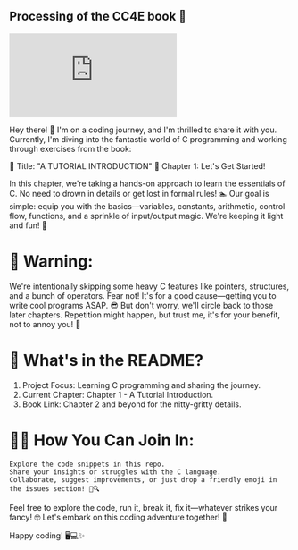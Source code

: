 ## Processing of the CC4E book 🚀

![Unit testing](https://testing--jockercoldman.repl.co/__replco/devtools_wrapper.html?initialPath=%2F&id=%3Ar42%3A)

Hey there! 👋 I'm on a coding journey, and I'm thrilled to share it with you. Currently, I'm diving into the fantastic world of C programming and working through exercises from the book:

📘 Title: "A TUTORIAL INTRODUCTION"
📖 Chapter 1: Let's Get Started!

In this chapter, we're taking a hands-on approach to learn the essentials of C. No need to drown in details or get lost in formal rules! 🏊 Our goal is simple: equip you with the basics—variables, constants, arithmetic, control flow, functions, and a sprinkle of input/output magic. We're keeping it light and fun! 🎉

# 🚧 Warning: #
We're intentionally skipping some heavy C features like pointers, structures, and a bunch of operators. Fear not! It's for a good cause—getting you to write cool programs ASAP. 😎 But don't worry, we'll circle back to those later chapters. Repetition might happen, but trust me, it's for your benefit, not to annoy you! 🔄

# 🚦 What's in the README? #

1.	Project Focus: Learning C programming and sharing the journey.
2.	Current Chapter: Chapter 1 - A Tutorial Introduction.
3.	Book Link: Chapter 2 and beyond for the nitty-gritty details.

# 👨‍💻 How You Can Join In: # 

    Explore the code snippets in this repo.
    Share your insights or struggles with the C language.
    Collaborate, suggest improvements, or just drop a friendly emoji in the issues section! 🤝🔍

Feel free to explore the code, run it, break it, fix it—whatever strikes your fancy! 🤓 Let's embark on this coding adventure together! 🚀

Happy coding! 🖥️💻✨
